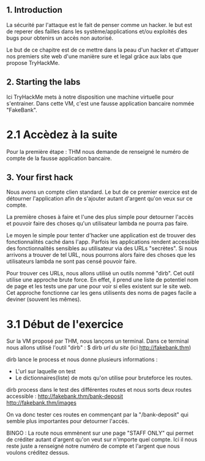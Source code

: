 ## 1. Introduction
La sécurité par l'attaque est le fait de penser comme un hacker. le but est de reperer des failles dans les système/applications et/ou exploités des bugs pour obtenirs un accès non autorisé.

Le but de ce chapitre est de ce mettre dans la peau d'un hacker et d'attquer nos premiers site web d'une manière sure et legal grâce aux labs que propose TryHackMe. 

## 2. Starting the labs
Ici TryHackMe mets à notre disposition une machine virtuelle pour s'entrainer.
Dans cette VM, c'est une fausse application bancaire nommée "FakeBank".
# 2.1 Accèdez à la suite
Pour la première étape : THM nous demande de renseigné le numéro de compte de la fausse application bancaire.

## 3. Your first hack
Nous avons un compte clien standard.
Le but de ce premier exercice est de détourner l'application afin de s'ajouter autant d'argent qu'on veux sur ce compte.

La première choses à faire et l'une des plus simple pour detourner l'accès et pouvoir faire des choses qu'un utilisateur lambda ne pourra pas faire.

Le moyen le simple pour tenter d'hacker une application est de trouver des fonctionnalités caché dans l'app.
Parfois les applications rendent accessible des fonctionnalités sensibles au utilisateur via des URLs "secrètes".
Si nous arrivons a trouver de tel URL, nous pourrons alors faire des choses que les utilisateurs lambda ne sont pas censé pouvoir faire.

Pour trouver ces URLs, nous allons utilisé un outils nommé "dirb". Cet outil utilise une approche brute force. En effet, il prend une liste de potentiel nom de page et les tests une par une pour voir si elles existent sur le site web.
Cet approche fonctionne car les gens utilisents des noms de pages facile a deviner (souvent les mêmes).
# 3.1 Début de l'exercice
Sur la VM proposé par THM, nous lançons un terminal.
Dans ce terminal nous allons utilisé l'outil "dirb" :
$ dirb *url du site* (ici http://fakebank.thm)

dirb lance le process et nous donne plusieurs informations :

- L'url sur laquelle on test
- Le dictionnaires(liste) de mots qu'on utilise pour bruteforce les routes.

dirb process dans le test des différentes routes et nous sorts deux routes accessible : 
http://fakebank.thm/bank-deposit                    
http://fakebank.thm/images

On va donc tester ces routes en commençant par la "/bank-deposit" qui semble plus importantes pour detourner l'accès.

BINGO : 
La route nous emmènent sur une page "STAFF ONLY" qui permet de créditer autant d'argent qu'on veut sur n'importe quel compte.
Ici il nous reste juste a renseigné notre numéro de compte et l'argent que nous voulons créditez dessus.
